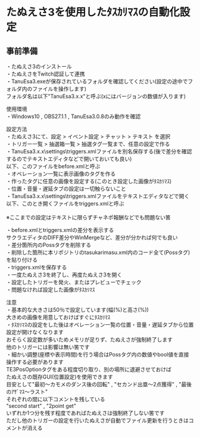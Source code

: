 # たぬえさ3を使用したﾀｽｶﾘﾏｽの自動化設定

## 事前準備
・たぬえさ3のインストール<br>
・たぬえさをTwitch認証して連携<br>
・TanuEsa3.exeが保存されているフォルダを確認してください(設定の途中でフォルダ内のファイルを操作します)<br>
  フォルダ名は以下"TanuEsa3.x.x"と呼ぶ(xにはバージョンの数値が入ります)<br>

使用環境<br>
・Windows10 , OBS27.1.1 , TanuEsa3.0.8のみ動作を確認<br>

設定方法<br>
・たぬえさ3にて、設定 > イベント設定 > チャット > テキスト を選択<br>
・トリガー一覧 > 抽選箱一覧 > 抽選タグ一覧まで、任意の設定で作る<br>
・TanuEsa3.x.x\settings\triggers.xmlファイルを別名保存する(後で差分を確認するのでテキストエディタなどで開いておいても良い)<br>
  以下、このファイルをbefore.xmlと呼ぶ<br>
・オペレーション一覧に表示画像のタグを作る<br>
・作ったタグに任意の画像を設定する(このとき設定した画像がﾀｽｶﾘﾏｽ)<br>
・位置・音量・遅延タブの設定は一切触らないこと<br>
・TanuEsa3.x.x\settings\triggers.xmlファイルをテキストエディタなどで開く<br>
  以下、このとき開くファイルをtriggers.xmlと呼ぶ<br><br>
※ここまでの設定はテキストに限らずチャネポ報酬などでも問題ない筈<br>

・before.xmlとtriggers.xmlの差分を表示する<br>
  サクラエディタのDIFF差分やWinMergeなど、差分が分かれば何でも良い<br>
・差分箇所内のPossタグを削除する<br>
・削除した箇所に本リポジトリのtasukarimasu.xml内のコード全て(Possタグ)を貼り付ける<br>
・triggers.xmlを保存する<br>
・一度たぬえさ3を終了し、再度たぬえさ3を開く<br>
・設定したトリガーを発火、またはプレビューでチェック<br>
・問題なければ設定した画像がﾀｽｶﾘﾏｽ<br>



注意<br>
・基本的な大きさは50％で設定しています(幅(%)と高さ(%))<br>
  大きめの画像を用意しておけばすぐにﾀｽｶﾘﾏｽ<br>
・ﾀｽｶﾘﾏｽの設定をした後はオペレーション一覧の位置・音量・遅延タブから位置設定が開けなくなります<br>
  おそらく設定数が多いためメモリが足りず、たぬえさが強制終了します<br>
  他のトリガーには影響は無い筈です<br>
・細かい調整(座標や表示時間)を行う場合はPossタグ内の数値やbool値を直接操作する必要があります<br>
  TE3PosOptionタグをある程度切り取り、別の場所に退避させておけば<br>
  たぬえさの既存GUI(位置設定)を使用できます<br>
  目安として"最初～カモメのダンス後の回転" , "セカンド出塁～2点獲得" , "最後のｱｻﾞﾏｽ～ラスト"<br>
  それぞれの間に以下コメントを残している<br>
  "second start" , "2point get"<br>
  いずれか1つ分を残す程度であればたぬえさは強制終了しない筈です<br>
  ただし他のトリガーの設定を行いたぬえさが自動でファイル更新を行うときはコメントが消える<br>
